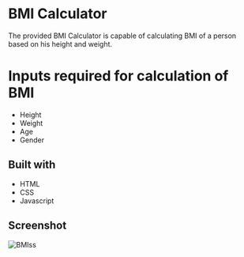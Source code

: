 # BMI Calculator

The provided BMI Calculator is capable of calculating BMI of a person based on his height and weight.

# Inputs required for calculation of BMI

- Height
- Weight
- Age
- Gender

## Built with

- HTML
- CSS
- Javascript
## Screenshot

![BMIss](https://user-images.githubusercontent.com/90457566/157593824-38431a7b-c0dc-4089-b2fa-01ac3ce7f651.png)



